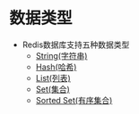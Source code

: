 数据类型
==
* Redis数据库支持五种数据类型
    * [String(字符串)](https://github.com/Cynaith/Redis/blob/master/src/main/java/com/ly/redis/DataType/String.md)
    * [Hash(哈希)]()
    * [List(列表)]()
    * [Set(集合)]()
    * [Sorted Set(有序集合)]()

    
     